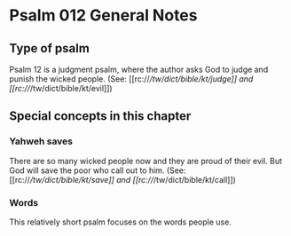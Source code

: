 # Psalm 012 General Notes
## Type of psalm

Psalm 12 is a judgment psalm, where the author asks God to judge and punish the wicked people. (See: [[rc://*/tw/dict/bible/kt/judge]] and [[rc://*/tw/dict/bible/kt/evil]])

## Special concepts in this chapter

### Yahweh saves
There are so many wicked people now and they are proud of their evil. But God will save the poor who call out to him. (See: [[rc://*/tw/dict/bible/kt/save]] and [[rc://*/tw/dict/bible/kt/call]])

### Words
This relatively short psalm focuses on the words people use.